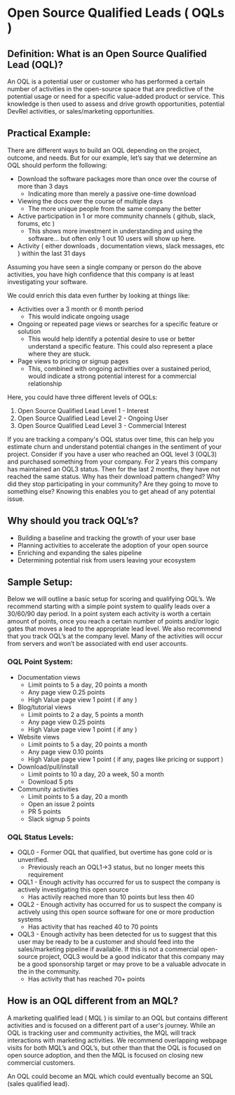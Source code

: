 # Open Source Qualified Leads ( OQLs )

## Definition:  What is an Open Source Qualified Lead (OQL)?

An OQL is a potential user or customer who has performed a certain number of activities in the open-source space that are predictive of the potential usage or need for a specific value-added product or service.  This knowledge is then used to assess and drive growth opportunities, potential DevRel activities, or sales/marketing opportunities.

## Practical Example:

There are different ways to build an OQL depending on the project, outcome, and needs.  But for our example, let’s say that we determine an OQL should perform the following:


- Download the software packages more than once over the course of more than 3 days
  - Indicating more than merely a passive one-time download
- Viewing the docs over the course of multiple days
  - The more unique people from the same company the better
- Active participation in 1 or more community channels ( github, slack, forums, etc )
  - This shows more investment in understanding and using the software… but often only 1 out 10 users will show up here.
- Activity ( either downloads , documentation views, slack messages, etc  ) within the last 31 days

Assuming you have seen a single company or person do the above activities, you have high confidence that this company is at least investigating your software.

We could enrich this data even further by looking at things like:
- Activities over a 3 month or 6 month period
	- This would indicate ongoing usage
- Ongoing or repeated page views or searches for a specific feature or solution
	- This would help identify a potential desire to use or better understand a specific feature.  This could also represent a place where they are stuck.
- Page views to pricing or signup pages
	- This, combined with ongoing activities over a sustained period, would indicate a strong potential interest for a commercial relationship

Here, you could have three different levels of OQLs:
1. Open Source Qualified Lead Level 1 - Interest
2. Open Source Qualified Lead Level 2 - Ongoing User
3. Open Source Qualified Lead Level 3 - Commercial Interest

If you are tracking a company's OQL status over time, this can help you estimate churn and understand potential changes in the sentiment of your project.  Consider if you have a user who reached an OQL level 3 (OQL3) and purchased something from your company.  For 2 years this company has maintained an OQL3 status.  Then for the last 2 months, they have not reached the same status.  Why has their download pattern changed?  Why did they stop participating in your community?  Are they going to move to something else?  Knowing this enables you to get ahead of any potential issue.

## Why should you track OQL’s?
- Building a baseline and tracking the growth of your user base
- Planning activities to accelerate the adoption of your open source
- Enriching and expanding the sales pipeline
- Determining potential risk from users leaving your ecosystem


## Sample Setup:
Below we will outline a basic setup for scoring and qualifying OQL’s.   We recommend starting with a simple point system to qualify leads over a 30/60/90 day period.  In a point system each activity is worth a certain amount of points, once you reach a certain number of points and/or logic gates that moves a lead to the appropriate lead level.  We also recommend that you track OQL’s at the company level.  Many of the activities will occur from servers and won’t be associated with end user accounts.

### OQL Point System:
- Documentation views
	- Limit points to 5 a day, 20 points a month
	- Any page view 0.25 points
	- High Value page view 1 point ( if any )
- Blog/tutorial views
	- Limit points to 2 a day, 5 points a month
	- Any page view 0.25 points
	- High Value page view 1 point ( if any )
- Website views
	- Limit points to 5 a day, 20 points a month
	- Any page view 0.10 points
	- High Value page view 1 point ( if any, pages like pricing or support )
- Download/pull/install
	- Limit points to 10 a day, 20 a week, 50 a month
	- Download 5 pts
- Community activities
	- Limit points to 5 a day, 20 a month
	- Open an issue 2 points
	- PR 5 points
	- Slack signup 5 points

### OQL Status Levels:
- OQL0 - Former OQL that qualified, but overtime has gone cold or is unverified.
	- Previously reach an OQL1->3 status, but no longer meets this requirement
- OQL1 - Enough activity has occurred for us to suspect the company is actively investigating this open source
	- Has activily reached more than 10 points but less then 40
- OQL2 - Enough activity has occurred for us to suspect the company is actively using this open source software for one or more production systems
	- Has activity that has reached 40 to 70 points
- OQL3 - Enough activity has been detected for us to suggest that this user may be ready to be a customer and should feed into the sales/marketing pipeline if available.  If this is not a commercial open-source project, OQL3 would be a good indicator that this company may be a good sponsorship target or may prove to be a valuable advocate in the in the community.
	- Has activity that has reached 70+ points

## How is an OQL different from an MQL?

A marketing qualified lead ( MQL ) is similar to an OQL but contains different activities and is focused on a different part of a user's journey.  While an OQL is tracking user and community activities, the MQL will track interactions with marketing activities.  We recommend overlapping webpage visits for both MQL’s and OQL’s, but other than that the OQL is focused on open source adoption, and then the MQL is focused on closing new commercial customers.

An OQL could become an MQL which could eventually become an SQL (sales qualified lead).
